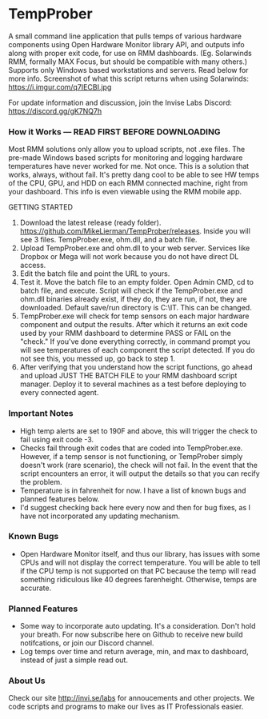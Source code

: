 # TempProber

A small command line application that pulls temps of various hardware components using Open Hardware Monitor library API, and outputs info along with proper exit code, for use on RMM dashboards. (Eg. Solarwinds RMM, formally MAX Focus, but should be compatible with many others.) Supports only Windows based workstations and servers. Read below for more info.  Screenshot of what this script returns when using Solarwinds: https://i.imgur.com/q7IECBI.jpg

For update information and discussion, join the Invise Labs Discord: https://discord.gg/gK7NQ7h

### How it Works — READ FIRST BEFORE DOWNLOADING
Most RMM solutions only allow you to upload scripts, not .exe files. The pre-made Windows based scripts for monitoring and logging hardware temperatures have never worked for me. Not once. This is a solution that works, always, without fail. It's pretty dang cool to be able to see HW temps of the CPU, GPU, and HDD on each RMM connected machine, right from your dashboard. This info is even viewable using the RMM mobile app.

GETTING STARTED
1. Download the latest release (ready folder). https://github.com/MikeLierman/TempProber/releases. Inside you will see 3 files. TempProber.exe, ohm.dll, and a batch file. 
2. Upload TempProber.exe and ohm.dll to your web server. Services like Dropbox or Mega will not work because you do not have direct DL access.
3. Edit the batch file and point the URL to yours.
4. Test it. Move the batch file to an empty folder. Open Admin CMD, cd to batch file, and execute. Script will check if the TempProber.exe and ohm.dll binaries already exist, if they do, they are run, if not, they are downloaded. Default save/run directory is C:\IT. This can be changed.
5. TempProber.exe will check for temp sensors on each major hardware component and output the results. After which it returns an exit code used by your RMM dashboard to determine PASS or FAIL on the "check." If you've done everything correctly, in command prompt you will see temperatures of each component the script detected. If you do not see this, you messed up, go back to step 1.
6. After verifying that you understand how the script functions, go ahead and upload JUST THE BATCH FILE to your RMM dashboard script manager. Deploy it to several machines as a test before deploying to every connected agent.

### Important Notes
* High temp alerts are set to 190F and above, this will trigger the check to fail using exit code -3.
* Checks fail through exit codes that are coded into TempProber.exe. However, if a temp sensor is not functioning, or TempProber simply doesn't work (rare scenario), the check will not fail. In the event that the script encounters an error, it will output the details so that you can recify the problem.
* Temperature is in fahrenheit for now. I have a list of known bugs and planned features below.
* I'd suggest checking back here every now and then for bug fixes, as I have not incorporated any updating mechanism.

### Known Bugs
* Open Hardware Monitor itself, and thus our library, has issues with some CPUs and will not display the correct temperature. You will be able to tell if the CPU temp is not supported on that PC because the temp will read something ridiculous like 40 degrees farenheight. Otherwise, temps are accurate.

### Planned Features
* Some way to incorporate auto updating. It's a consideration. Don't hold your breath. For now subscribe here on Github to receive new build notifcations, or join our Discord channel.
* Log temps over time and return average, min, and max to dashboard, instead of just a simple read out. 

### About Us
Check our site http://invi.se/labs for annoucements and other projects. We code scripts and programs to make our lives as IT Professionals easier. 

